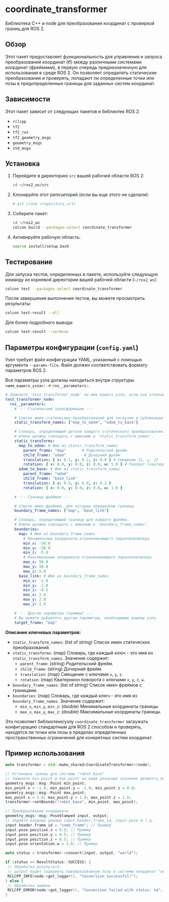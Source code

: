 # coordinate_transformer

Библиотека C++ и node для преобразования координат с проверкой границ для ROS 2.

## Обзор

Этот пакет предоставляет функциональность для управления и запроса преобразований координат (tf) между различными системами координат (фреймами), в первую очередь предназначенную для использования в среде ROS 2. Он позволяет определять статические преобразования и проверять, попадают ли определенные точки или позы в предопределенные границы для заданных систем координат.

## Зависимости

Этот пакет зависит от следующих пакетов и библиотек ROS 2:
- `rclcpp`
- `tf2`
- `tf2_ros`
- `tf2_geometry_msgs`
- `geometry_msgs`
- `std_msgs`

## Установка

1.  Перейдите в директорию `src` вашей рабочей области ROS 2:
    ```bash
    cd ~/ros2_ws/src
    ```
2.  Клонируйте этот репозиторий (если вы еще этого не сделали):
    ```bash
    # git clone <repository_url>
    ```
3.  Соберите пакет:
    ```bash
    cd ~/ros2_ws
    colcon build --packages-select coordinate_transformer
    ```
4.  Активируйте рабочую область:
    ```bash
    source install/setup.bash
    ```

## Тестирование

Для запуска тестов, определенных в пакете, используйте следующую команду из корневой директории вашей рабочей области (`~/ros2_ws`):

```bash
colcon test --packages-select coordinate_transformer
```

После завершения выполнения тестов, вы можете просмотреть результаты:

```bash
colcon test-result --all
```

Для более подробного вывода:

```bash
colcon test-result --verbose
```

## Параметры конфигурации (`config.yaml`)

Узел требует файл конфигурации YAML, указанный с помощью аргумента `--params-file`. Файл должен соответствовать формату параметров ROS 2.

Все параметры узла должны находиться внутри структуры `<имя_вашего_узла>:` -> `ros__parameters:`.

```yaml
# Замените 'test_transformer_node' на имя вашего узла, если оно отличается
test_transformer_node:
  ros__parameters:
    # --- Статические трансформации ---

    # Список имен статических преобразований для загрузки и публикации.
    static_transform_names: ["map_to_odom", "odom_to_base"]

    # Словарь, определяющий детали каждого статического преобразования.
    # Ключи должны совпадать с именами в 'static_transform_names'.
    static_transforms:
      map_to_odom: # Имя из static_transform_names
        parent_frame: "map"       # Родительский фрейм
        child_frame: "odom"        # Дочерний фрейм
        translation: { x: 0.1, y: 0.2, z: 0.0 } # Смещение {x, y, z}
        rotation: { x: 0.0, y: 0.0, z: 0.0, w: 1.0 } # Поворот (кватернион) {x, y, z, w}
      odom_to_base: # Имя из static_transform_names
        parent_frame: "odom"
        child_frame: "base_link"
        translation: { x: 0.5, y: 0.0, z: 0.1 }
        rotation: { x: 0.0, y: 0.0, z: 0.0, w: 1.0 }

    # --- Границы фреймов ---

    # Список имен фреймов, для которых определены границы.
    boundary_frame_names: ["map", "base_link"]

    # Словарь, определяющий границы для каждого фрейма.
    # Ключи должны совпадать с именами в 'boundary_frame_names'.
    boundaries:
      map: # Имя из boundary_frame_names
        # Минимальные координаты ограничивающего параллелепипеда
        min_x: -50.0
        min_y: -50.0
        min_z: -5.0
        # Максимальные координаты ограничивающего параллелепипеда
        max_x: 50.0
        max_y: 50.0
        max_z: 5.0
      base_link: # Имя из boundary_frame_names
        min_x: -2.0
        min_y: -2.0
        min_z: -0.5
        max_x: 2.0
        max_y: 2.0
        max_z: 2.0

    # --- Другие параметры (пример) ---
    # Вы можете добавлять другие параметры, необходимые вашему узлу.
    target_frame: "map"
```

**Описание ключевых параметров:**

*   `static_transform_names`: (list of string) Список имен статических преобразований.
*   `static_transforms`: (map) Словарь, где каждый ключ - это имя из `static_transform_names`. Значение содержит:
    *   `parent_frame`: (string) Родительский фрейм.
    *   `child_frame`: (string) Дочерний фрейм.
    *   `translation`: (map) Смещение с ключами `x`, `y`, `z`.
    *   `rotation`: (map) Кватернион поворота с ключами `x`, `y`, `z`, `w`.
*   `boundary_frame_names`: (list of string) Список имен фреймов с границами.
*   `boundaries`: (map) Словарь, где каждый ключ - это имя из `boundary_frame_names`. Значение содержит:
    *   `min_x`, `min_y`, `min_z`: (double) Минимальные координаты границы.
    *   `max_x`, `max_y`, `max_z`: (double) Максимальные координаты границы.

Это позволяет библиотеке/узлу `coordinate_transformer` загружать конфигурацию стандартным для ROS 2 способом и проверять, находятся ли точки или позы в пределах определенных пространственных ограничений для конкретных систем координат.

## Пример использования

```cpp
auto transformer = std::make_shared<CoordinateTransformer>(node);

// Установка границ для системы "robot_base"
// Замените min_point и max_point на ваши реальные значения geometry_msgs::msg::Point
geometry_msgs::msg::Point min_point;
min_point.x = -1.0; min_point.y = -1.0; min_point.z = 0.0;
geometry_msgs::msg::Point max_point;
max_point.x = 1.0; max_point.y = 1.0; max_point.z = 1.5;
transformer->setBounds("robot_base", min_point, max_point);

// Преобразование координаты
geometry_msgs::msg::PoseStamped input, output;
// Задайте входные данные input.header.frame_id, input.pose и т.д.
input.header.frame_id = "some_frame"; // Пример
input.pose.position.x = 0.5; // Пример
input.pose.position.y = 0.5; // Пример
input.pose.position.z = 0.5; // Пример
input.pose.orientation.w = 1.0; // Пример

auto status = transformer->convert(input, output, "world");

if (status == ResultStatus::SUCCESS) {
 // Обработка результата
 // output будет содержать преобразованную позу в системе координат "world"
 RCLCPP_INFO(node->get_logger(), "Conversion successful!");
} else {
 // Обработка ошибки
 RCLCPP_ERROR(node->get_logger(), "Conversion failed with status: %d", static_cast<int>(status));
}
```
